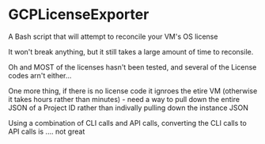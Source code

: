 # GCPLicenseExporter
A Bash script that will attempt to reconcile your VM's OS license 


It won't break anything, but it still takes a large amount of time to reconsile. 

Oh and MOST of the licenses hasn't been tested, and several of the License codes arn't either... 

One more thing, if there is no license code it ignroes the etire VM (otherwise it takes hours rather than minutes) - need a way to pull down the entire JSON of a Project ID rather than indivally pulling down the instance JSON

Using a combination of CLI calls and API calls, converting the CLI calls to API calls is .... not great

